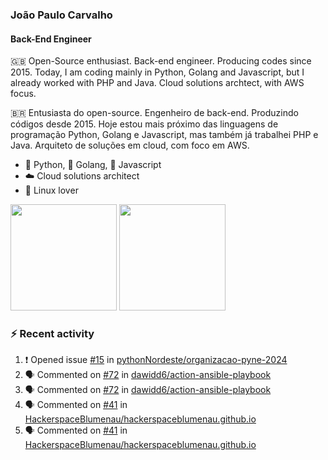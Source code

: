 ### João Paulo Carvalho
#### Back-End Engineer

🇬🇧 Open-Source enthusiast. Back-end engineer. Producing codes since 2015. Today, I am coding mainly in Python, Golang and Javascript, but I already worked with PHP and Java. Cloud solutions archtect, with AWS focus.

🇧🇷 Entusiasta do open-source. Engenheiro de back-end. Produzindo códigos desde 2015. Hoje estou mais próximo das linguagens de programação Python, Golang e Javascript, mas também já trabalhei PHP e Java. Arquiteto de soluções em cloud, com foco em AWS.
 
- 🐍 Python, 🐹 Golang, 🍺 Javascript
- ☁️ Cloud solutions architect
- 🐧 Linux lover

<span>
   <img height="170vw" src="https://github-readme-stats.vercel.app/api?username=jjpaulo2&count_private=true&show_icons=true&theme=dark&&include_all_commits=true"/>
   <img height="170vw" src="https://github-readme-stats-eight-theta.vercel.app/api/top-langs/?username=jjpaulo2&hide=html,css,javascript&layout=compact&langs_count=8&theme=dark"/>
</span>


### ⚡ Recent activity

<!--START_SECTION:activity-->
1. ❗ Opened issue [#15](https://github.com/pythonNordeste/organizacao-pyne-2024/issues/15) in [pythonNordeste/organizacao-pyne-2024](https://github.com/pythonNordeste/organizacao-pyne-2024)
2. 🗣 Commented on [#72](https://github.com/dawidd6/action-ansible-playbook/issues/72#issuecomment-1751123046) in [dawidd6/action-ansible-playbook](https://github.com/dawidd6/action-ansible-playbook)
3. 🗣 Commented on [#72](https://github.com/dawidd6/action-ansible-playbook/issues/72#issuecomment-1749574813) in [dawidd6/action-ansible-playbook](https://github.com/dawidd6/action-ansible-playbook)
4. 🗣 Commented on [#41](https://github.com/HackerspaceBlumenau/hackerspaceblumenau.github.io/issues/41#issuecomment-1746701074) in [HackerspaceBlumenau/hackerspaceblumenau.github.io](https://github.com/HackerspaceBlumenau/hackerspaceblumenau.github.io)
5. 🗣 Commented on [#41](https://github.com/HackerspaceBlumenau/hackerspaceblumenau.github.io/issues/41#issuecomment-1744886666) in [HackerspaceBlumenau/hackerspaceblumenau.github.io](https://github.com/HackerspaceBlumenau/hackerspaceblumenau.github.io)
<!--END_SECTION:activity-->
